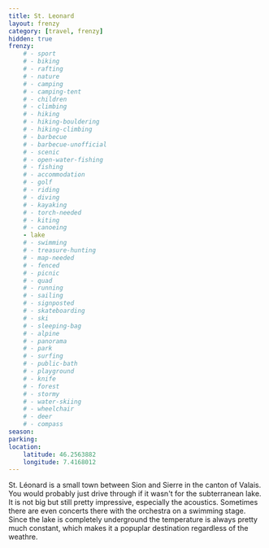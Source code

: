 ```yaml
---
title: St. Leonard
layout: frenzy
category: [travel, frenzy]
hidden: true
frenzy:
    # - sport
    # - biking
    # - rafting
    # - nature
    # - camping
    # - camping-tent
    # - children
    # - climbing
    # - hiking
    # - hiking-bouldering
    # - hiking-climbing
    # - barbecue
    # - barbecue-unofficial
    # - scenic
    # - open-water-fishing
    # - fishing
    # - accommodation
    # - golf
    # - riding
    # - diving
    # - kayaking
    # - torch-needed
    # - kiting
    # - canoeing
    - lake
    # - swimming
    # - treasure-hunting
    # - map-needed
    # - fenced
    # - picnic
    # - quad
    # - running
    # - sailing
    # - signposted
    # - skateboarding
    # - ski
    # - sleeping-bag
    # - alpine
    # - panorama
    # - park
    # - surfing
    # - public-bath
    # - playground
    # - knife
    # - forest
    # - stormy
    # - water-skiing
    # - wheelchair
    # - deer
    # - compass
season: 
parking: 
location:
    latitude: 46.2563882
    longitude: 7.4168012
---
```


St. Léonard is a small town between Sion and Sierre in the canton of Valais. You would probably just drive through if it wasn't for the subterranean lake. It is not big but still pretty impressive, especially the acoustics. Sometimes there are even concerts there with the orchestra on a swimming stage. Since the lake is completely underground the temperature is always pretty much constant, which makes it a popuplar destination regardless of the weathre.